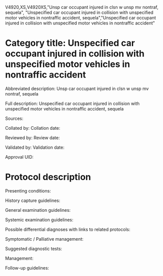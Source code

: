 V4920,XS,V4920XS,"Unsp car occupant injured in clsn w unsp mv nontraf, sequela", "Unspecified car occupant injured in collision with unspecified motor vehicles in nontraffic accident, sequela","Unspecified car occupant injured in collision with unspecified motor vehicles in nontraffic accident"
# Category title: Unspecified car occupant injured in collision with unspecified motor vehicles in nontraffic accident

Abbreviated description: Unsp car occupant injured in clsn w unsp mv nontraf, sequela

Full description: Unspecified car occupant injured in collision with unspecified motor vehicles in nontraffic accident, sequela

Sources:

Collated by:
Collation date:

Reviewed by:
Review date:

Validated by:
Validation date:

Approval UID:

# Protocol description

Presenting conditions:

History capture guidelines:

General examination guidelines:

Systemic examination guidelines:

Possible differential diagnoses with links to related protocols:

Symptomatic / Palliative management:

Suggested diagnostic tests:

Management:

Follow-up guidelines:
